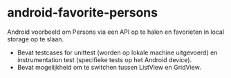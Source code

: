 # android-favorite-persons
Android voorbeeld om Persons via een API op te halen en favorieten in local storage op te slaan.

- Bevat testcases for unittest (worden op lokale machine uitgevoerd) en instrumentation test (specifieke tests op het Android device).
- Bevat mogelijkheid om te switchen tussen ListView en GridView.

